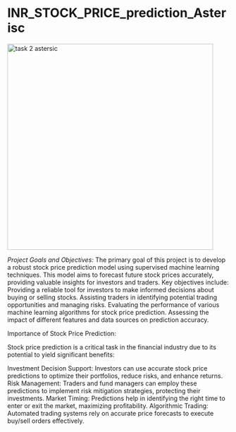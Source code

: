 # INR_STOCK_PRICE_prediction_Asterisc

<img width="467" alt="task 2 astersic" src="https://github.com/atulchune/INR_STOCK_PRICE_prediction_Asterisc/assets/102833480/9025e0d9-38e3-428e-93a5-9915c4a39179">


*Project Goals and Objectives:*
The primary goal of this project is to develop a robust stock price prediction model using supervised machine learning techniques. This model aims to forecast future stock prices accurately, providing valuable insights for investors and traders. Key objectives include:
Providing a reliable tool for investors to make informed decisions about buying or selling stocks.
Assisting traders in identifying potential trading opportunities and managing risks.
Evaluating the performance of various machine learning algorithms for stock price prediction.
Assessing the impact of different features and data sources on prediction accuracy.

Importance of Stock Price Prediction:

Stock price prediction is a critical task in the financial industry due to its potential to yield significant benefits:

Investment Decision Support:
Investors can use accurate stock price predictions to optimize their portfolios, reduce risks, and enhance returns.
Risk Management: 
Traders and fund managers can employ these predictions to implement risk mitigation strategies, protecting their investments.
Market Timing: 
Predictions help in identifying the right time to enter or exit the market, maximizing profitability.
Algorithmic Trading:
Automated trading systems rely on accurate price forecasts to execute buy/sell orders effectively.
